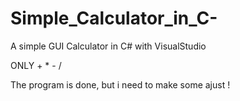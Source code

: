 # Simple_Calculator_in_C-
A simple GUI Calculator in C# with VisualStudio

ONLY + * - /

The program is done, but i need to make some ajust !
